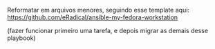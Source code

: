 Reformatar em arquivos menores, seguindo esse template aqui: https://github.com/eRadical/ansible-my-fedora-workstation

(fazer funcionar primeiro uma tarefa, e depois migrar as demais desse playbook)

